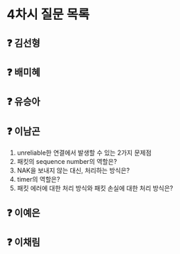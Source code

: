 # 4차시 질문 목록

## ❓ 김선형


## ❓ 배미혜


## ❓ 유승아


## ❓ 이남곤

1. unreliable한 연결에서 발생할 수 있는 2가지 문제점
2. 패킷의 sequence number의 역할은?
3. NAK을 보내지 않는 대신, 처리하는 방식은?
4. timer의 역할은?
5. 패킷 에러에 대한 처리 방식와 패킷 손실에 대한 처리 방식은?

## ❓ 이예은


## ❓ 이채림

